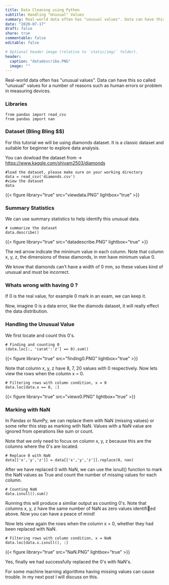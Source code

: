```yaml
---
title: Data Cleaning using Python
subtitle: Handling "Unusual" Values
summary: Real-world data often has "unusual values". Data can have this so called "unusual" values for a number of reasons such as human errors or problem in measuring devices.
date: "2020-07-17"
draft: false
share: true
commentable: false
editable: false

# Optional header image (relative to `static/img/` folder).
header:
  caption: "datadescribe.PNG"
  image: ""
---
```


Real-world data often has "unusual values". Data can have this so called "unusual" values for a number of reasons such as human errors or problem in measuring devices.

### Libraries
```{python}
from pandas import read_csv
from pandas import nan
```

### Dataset (Bling Bling $$)
For this tutorial we will be using diamonds dataset. It is a classic dataset and suitable for beginner to explore data analysis.

You can dowload the dataset from -> <https://www.kaggle.com/shivam2503/diamonds>

```{python}
#load the dataset, please make sure on your working directory
data = read_csv('diamonds.csv')
#view the dataset
data
```
{{< figure library="true" src="viewdata.PNG" lightbox="true" >}}

### Summary Statistics
We can use summary statistics to help identify this unusual data.

```{python}
# summarize the dataset
data.describe()
```
{{< figure library="true" src="datadescribe.PNG" lightbox="true" >}}

The red arrow indicate the minimum value in each column. Note that column x, y, z, the dimensions of these diamonds, in mm have minimum value 0. 

We know that diamonds can’t have a width of 0 mm, so these values kind of unusual and must be incorrect.


### Whats wrong with having 0 ?

If 0 is the real value, for example 0 mark in an exam, we can keep it.

Now, imagine 0 is a data error, like the diamods dataset, it will really effect the data distribution.


### Handling the Unusual Value
We first locate and count this 0's.

```{python}
# Finding and counting 0
(data.loc[:, 'carat':'z'] == 0).sum()
```
{{< figure library="true" src="finding0.PNG" lightbox="true" >}}

Note that column x, y, z have 8, 7, 20 values with 0 respectively. Now lets view the rows when the column x = 0.
```{python}
# Filtering rows with column condition, x = 0
data.loc[data.x == 0, :]
```
{{< figure library="true" src="viewx0.PNG" lightbox="true" >}}

### Marking with NaN
In Pandas or NumPy, we can replace them with NaN (missing values) or some refer this step as marking with NaN. Values with a NaN value are ignored from operations like sum or count.

Note that we only need to focus on column x, y, z because this are the columns where the 0's are located.

```{python}
# Replace 0 with NaN
data[['x','y','z']] = data[['x','y','z']].replace(0, nan)
```

After we have replaced 0 with NaN, we can use the isnull() function to mark the NaN values as True and count the number of missing values for each column.

```{python}
# Counting NaN
data.isnull().sum()
```
Running this will produce a similiar output as counting 0's. Note that columns x, y, z have the same number of NaN as zero values identified above. Now you can have a peace of mind!

Now lets view again the rows when the column x = 0, whether they had been replaced with NaN.
```{python}
# Filtering rows with column condition, x = NaN
data.loc[data.x.isnull(), :]
```
{{< figure library="true" src="NaN.PNG" lightbox="true" >}}

Yes, finally we had successfully replaced the 0's with NaN's. 

For some machine learning algorithms having missing values can cause trouble. In my next post I will discuss on this.
